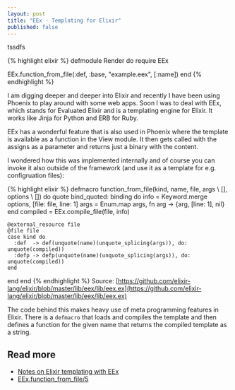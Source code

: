 ```yaml
---
layout: post
title: "EEx - Templating for Elixir"
published: false
---
```

tssdfs

{% highlight elixir %}
defmodule Render do
  require EEx

  EEx.function_from_file(:def, :base, "example.eex", [:name])
end
{% endhighlight %}


I am digging deeper and deeper into Elixir and recently I have been using Phoenix to play around with some web apps. Soon I was to deal with EEx, which stands for Evaluated Elixir and is a templating engine for Elixir. It works like Jinja for Python and ERB for Ruby.

EEx has a wonderful feature that is also used in Phoenix where the template is available as a function in the View module. It then gets called with the assigns as a parameter and returns just a binary with the content.

I wondered how this was implemented internally and of course you can invoke it also outside of the framework (and use it as a template for e.g. configruation files):

{% highlight elixir %}
defmacro function_from_file(kind, name, file, args \\ [], options \\ []) do
  quote bind_quoted: binding do
    info = Keyword.merge options, [file: file, line: 1]
    args = Enum.map args, fn arg -> {arg, [line: 1], nil} end
    compiled = EEx.compile_file(file, info)

    @external_resource file
    @file file
    case kind do
      :def  -> def(unquote(name)(unquote_splicing(args)), do: unquote(compiled))
      :defp -> defp(unquote(name)(unquote_splicing(args)), do: unquote(compiled))
    end
  end
end
{% endhighlight %}
Source: [https://github.com/elixir-lang/elixir/blob/master/lib/eex/lib/eex.ex](https://github.com/elixir-lang/elixir/blob/master/lib/eex/lib/eex.ex)

The code behind this makes heavy use of meta programming features in Elixir. There is a `defmacro` that loads and compiles the template and then defines a function for the given name that returns the compiled template as a string.

## Read more

* [Notes on Elixir templating with EEx](http://bordeltabernacle.github.io/2016/02/12/notes-on-elixir-templating-with-eex.html)
* [EEx.function_from_file/5](http://elixir-lang.org/docs/stable/eex/EEx.html#function_from_file/5)
